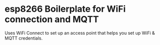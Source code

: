 # esp8266 Boilerplate for WiFi connection and MQTT

Uses WiFi Connect to set up an access point that helps you set up WiFi & MQTT credentials.
